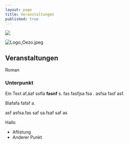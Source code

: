 ```yaml
---
layout: page
title: Veranstaltungen
published: true
---
```


![]({{site.baseurl}}/public/images/andere_kuh.jpg)

![Logo_Oezo.jpeg]({{site.baseurl}}/public/images/Logo_Oezo.jpeg)


## Veranstaltungen

Roman

### Unterpunkt
Ein Text af,äaf ssfla **fasnf** s. fas fasfjsa fsa . asfsa fasf asf.

Blafafa fafaf a.

asf asfsa.fas saf sa.fsaf saf as

Hallo

- Aflistung
- Anderer Punkt
